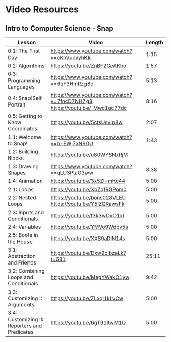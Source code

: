 # Video Resources

## Intro to Computer Science - Snap

| Lesson | Video | Length |
| --- | --- | -- |
| 0.1: The First Day | https://www.youtube.com/watch?v=cKhVupvyhKk | 1:15 |
| 0.2: Algorithms | https://youtu.be/ZnBF2GeAKbo | 1:57 |
| 0.3: Programming Languages | https://www.youtube.com/watch?v=6qF3HmRzg8o | 5:13 |
| 0.4: Snap!Self Portrait | https://www.youtube.com/watch?v=7fncD7NH7g8 https://youtu.be/_Mwc1gc77dc | 8:16 |
| 0.5: Getting to Know Coordinates | https://youtu.be/5ctsUsvIp8w | 2:07 |
| 1.1: Welcome to Snap!| https://www.youtube.com/watch?v=b-EWj7xN90U | 1:43 |
| 1.2: Building Blocks | https://youtu.be/u80WYSNxRjM |  |
| 1.3: Drawing Shapes | https://www.youtube.com/watch?v=qLU3PtaG3ww | 8:38 |
| 1.4: Animation |  https://youtu.be/3x5ZI-mKc44 | 5:00 |
| 2.1: Loops |  https://youtu.be/XbZqfRGPom0 | 5:00 |
| 2.2: Nested Loops | https://youtu.be/bons028VLEU  https://youtu.be/Y5lZQRawsFk | 5:00 |
| 2.3: Inputs and Conditionals | https://youtu.be/t3k3wOxO1xI | 5:00 |
| 2.4: Variables | https://youtu.be/YMVo9Wdpv5s | 5:00 |
| 2.5: Boole in the House |  https://youtu.be/XXS9aDlN14s | 5:00 |
| 3.1: Abstraction and Friends |  https://youtu.be/Dxw9cIbzaLk?t=681 |   25:11 |
| 3.2: Combining Loops and Conditionals |  https://youtu.be/MegYWakO1yw |  9:42 |
| 3.3: Customizing I: Arguments |  https://youtu.be/ZLxql1kLvCw |  5:00 |
| 3.4: Customizing II: Reporters and Predicates | https://youtu.be/6gT91ltwM1Q |  5:00 |

